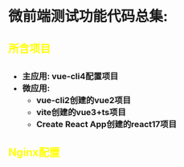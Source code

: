 # 微前端测试功能代码总集:

## <h2 style="color: yellow">所含项目</h2>
## <h3><ul><li>主应用: vue-cli4配置项目</li><li>微应用:<ul><li>vue-cli2创建的vue2项目</li><li>vite创建的vue3+ts项目</li><li> Create React App创建的react17项目</li></ul></li></ul></h3> 

## <h2 style="color: yellow">Nginx配置</h2>
